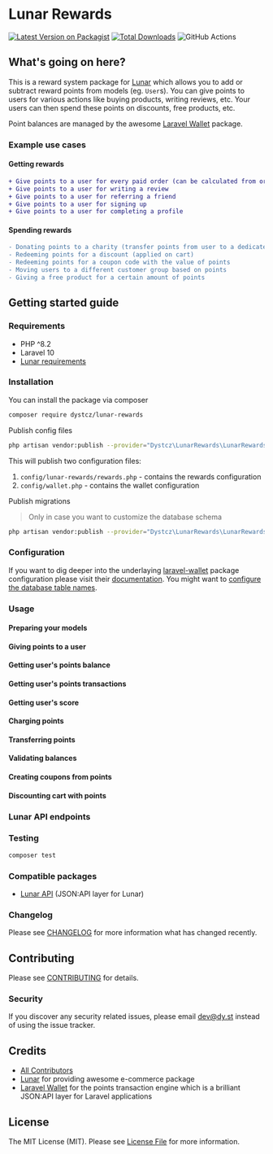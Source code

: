 # Lunar Rewards

[![Latest Version on Packagist](https://img.shields.io/packagist/v/dystcz/lunar-rewards.svg?style=flat-square)](https://packagist.org/packages/dystcz/lunar-api)
[![Total Downloads](https://img.shields.io/packagist/dt/dystcz/lunar-rewards.svg?style=flat-square)](https://packagist.org/packages/dystcz/lunar-api)
![GitHub Actions](https://github.com/dystcz/lunar-rewards/actions/workflows/tests.yaml/badge.svg)

## What's going on here?

This is a reward system package for [Lunar](https://github.com/lunarphp/lunar)
which allows you to add or subtract reward points from models (eg. `User`s).
You can give points to users for various actions like buying products, writing reviews, etc.
Your users can then spend these points on discounts, free products, etc.

Point balances are managed by the awesome [Laravel Wallet](https://github.com/021-projects/laravel-wallet) package.

### Example use cases

#### Getting rewards

```diff
+ Give points to a user for every paid order (can be calculated from order value, or fixed amount)
+ Give points to a user for writing a review
+ Give points to a user for referring a friend
+ Give points to a user for signing up
+ Give points to a user for completing a profile
```

#### Spending rewards

```diff
- Donating points to a charity (transfer points from user to a dedicated charity account)
- Redeeming points for a discount (applied on cart)
- Redeeming points for a coupon code with the value of points
- Moving users to a different customer group based on points
- Giving a free product for a certain amount of points
```

## Getting started guide

### Requirements

- PHP ^8.2
- Laravel 10
- [Lunar requirements](https://docs.lunarphp.io/core/installation.html#server-requirements)

### Installation

You can install the package via composer

```bash
composer require dystcz/lunar-rewards
```

Publish config files

```bash
php artisan vendor:publish --provider="Dystcz\LunarRewards\LunarRewardsServiceProvider" --tag="lunar-rewards.config"
```

This will publish two configuration files:

1. `config/lunar-rewards/rewards.php` - contains the rewards configuration
2. `config/wallet.php` - contains the wallet configuration

Publish migrations

> Only in case you want to customize the database schema

```bash
php artisan vendor:publish --provider="Dystcz\LunarRewards\LunarRewardsServiceProvider" --tag="lunar-rewards.migrations"
```

### Configuration

If you want to dig deeper into the underlaying [laravel-wallet](https://github.com/021-projects/laravel-wallet) package configuration
please visit their [documentation](021-projects.github.io/laravel-wallet).
You might want to [configure the database table names](https://021-projects.github.io/laravel-wallet/8.x/configuration.html#table-names).

### Usage

#### Preparing your models

#### Giving points to a user

#### Getting user's points balance

#### Getting user's points transactions

#### Getting user's score

#### Charging points

#### Transferring points

#### Validating balances

#### Creating coupons from points

#### Discounting cart with points

### Lunar API endpoints

### Testing

```bash
composer test
```

### Compatible packages

- [Lunar API](https://github.com/dystcz/lunar-api) (JSON:API layer for Lunar)

### Changelog

Please see [CHANGELOG](CHANGELOG.md) for more information what has changed recently.

## Contributing

Please see [CONTRIBUTING](CONTRIBUTING.md) for details.

### Security

If you discover any security related issues, please email dev@dy.st instead of using the issue tracker.

## Credits

- [All Contributors](../../contributors)
- [Lunar](https://github.com/lunarphp/lunar) for providing awesome e-commerce package
- [Laravel Wallet](https://github.com/021-projects/laravel-wallet) for the points transaction engine
 which is a brilliant JSON:API layer for Laravel applications

## License

The MIT License (MIT). Please see [License File](LICENSE.md) for more information.
